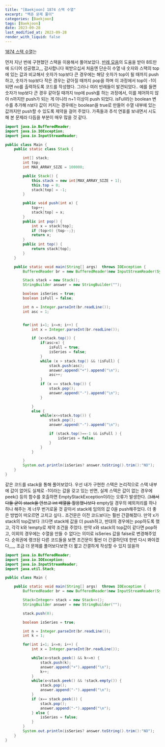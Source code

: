 ```yaml
---
title: "[Baekjoon] 1874 스택 수열"
excerpt: "백준 문제 풀이"
categories: [Baekjoon]
tags: [Baekjoon]
date: 2023-09-28
last_modified_at: 2023-09-28
render_with_liquid: false
---
```


[1874 스택 수열](https://www.acmicpc.net/problem/1874)는

먼저 지난 번에 구현했던 스택을 이용해서 풀어보았다.
[반례 모음](https://www.acmicpc.net/board/view/107419)의 도움을 받아 8트만에 드디어 성공했고,,, 감사합니다 복받으십셔
처음엔 단순히 수열 내 숫자와 스택의 top에 있는 값과 비교해서 숫자가 top보다 큰 경우에는 해당 숫자가 top이 될 때까지 push하고, 숫자가 top보다 작은 경우는 같아질 때까지 pop을 하며 이 과정에서 top이 -1이 되면 no를 출력하도록 코드를 작성했다.
그러나 여러 반례들이 발견되었다.. 예를 들면 숫자가 top보다 큰 경우 같아질 때까지 top에 push를 하는 과정에서, 이를 제어하지 않아 n까지만 push가 되는 게 아니라 n+1 이상이 push 되었다. isFull라는 boolean 변수를 추가해 n보다 값이 커지는 경우에는 boolean을 true로 만들어 수열 내부에 있는 값까지만 push할 수 있도록 제약을 걸어 주었다.
가족들과 추석 연휴를 보내면서 시도해 본 문제라 다듬을 부분이 매우 많을 것 같다.

```java
import java.io.BufferedReader;
import java.io.IOException;
import java.io.InputStreamReader;

public class Main {
    public static class Stack {

        int[] stack;
        int top;
        int MAX_ARRAY_SIZE = 100000;

        public Stack() {
            this.stack = new int[MAX_ARRAY_SIZE + 1];
            this.top = 0;
            stack[top] = -1;
        }

        public void push(int x) {
            top++;
            stack[top] = x;
        }
        public int pop() {
            int x = stack[top];
            if (top>0) {top--;};
            return x;
        }
        public int top() {
            return stack[top];
        }
    }

    public static void main(String[] args)  throws IOException {
        BufferedReader br = new BufferedReader(new InputStreamReader(System.in));

        Stack stack = new Stack();
        StringBuilder answer = new StringBuilder("");

        boolean isSeries = true;
        boolean isFull = false;

        int n = Integer.parseInt(br.readLine());
        int asc = 1;


        for(int i=1; i<=n; i++) {
            int x = Integer.parseInt(br.readLine());

            if (x>stack.top()) {
                if(asc>x) {
                    isFull = true;
                    isSeries = false;
                }
                while (x > stack.top() && !isFull) {
                    stack.push(asc);
                    answer.append("+").append("\n");
                    asc++;
                }
                if (x == stack.top()) {
                    stack.pop();
                    answer.append("-").append("\n");
                }

            }
            else {
                while(x<=stack.top()) {
                    stack.pop();
                    answer.append("-").append("\n");

                    if (stack.top()==-1 && isFull ) {
                        isSeries = false;
                    }
                }
            }

        }
        System.out.println(isSeries? answer.toString().trim():"NO");
    }
}
```

같은 코드를 stack을 통해 풀어보았다. 우선 내가 구현한 스택은 논리적으로 스택 내부에 값이 없어도 실제로 -1이라는 값을 갖고 있는 반면, 실제 스택은 값이 없는 경우에 peek() 등의 함수를 호출하면 EmptyStackException이라는 오류가 발생한다.
~~그래서 다들 굳이 stack을 안쓰고 int 배열을 활용했나보다~~ empty일 경우의 예외처리를 하나하나 해주는 게 너무 번거로울 것 같아서 stack에 임의의 값 0을 push해주었다. 더 좋은 방법이 떠오르면 고치고 싶다..
조건문은 이전 코드보다는 훨씬 간결해졌다. 만약 x가 stack의 top값보다 크다면 stack에 값을 더 push하고, 반대의 경우에는 pop하도록 했고, 각각 k와 !empty로 제약 조건을 주었다. 만약 x와 stack의 top값이 같다면 pop하고, 이외의 경우에는 수열을 만들 수 없다는 의미로 isSeries 값을 false로 변경해주었다.
순위권에 랭크된 다른 코드들을 보면 조건문이 훨씬 더 간결하던데 한번 다시 봐야겠다,,,,, 조금 더 문제를 풀어보다보면 더 짧고 간결하게 작성할 수 있지 않을까


```java
import java.io.BufferedReader;
import java.io.IOException;
import java.io.InputStreamReader;
import java.util.Stack;

public class Main {

    public static void main(String[] args)  throws IOException {
        BufferedReader br = new BufferedReader(new InputStreamReader(System.in));

        Stack<Integer> stack = new Stack<>();
        StringBuilder answer = new StringBuilder("");

        stack.push(0);

        boolean isSeries = true;

        int n = Integer.parseInt(br.readLine());
        int k = 1;

        for(int i=1; i<=n; i++) {
            int x = Integer.parseInt(br.readLine());

            while(x>stack.peek() && k<=n) {
                stack.push(k);
                answer.append("+").append("\n");
                k++;
            }
            while(x<stack.peek() && !stack.empty()) {
                stack.pop();
                answer.append("-").append("\n");
            }
            if (x== stack.peek()) {
                stack.pop();
                answer.append("-").append("\n");
            } else {
                isSeries = false;
            }
        }
        System.out.println(isSeries? answer.toString().trim():"NO");
    }
}
```